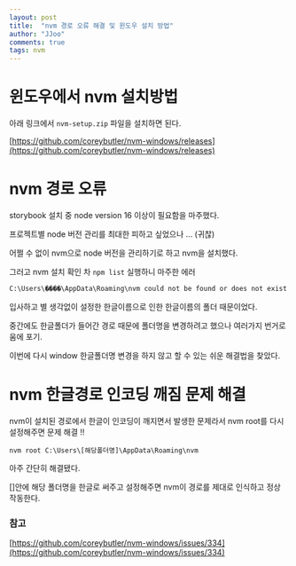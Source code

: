 ```yaml
---
layout: post
title:  "nvm 경로 오류 해결 및 윈도우 설치 방법"
author: "JJoo"
comments: true
tags: nvm
---
```



# 윈도우에서 nvm 설치방법 

아래 링크에서 `nvm-setup.zip` 파일을 설치하면 된다. 

[https://github.com/coreybutler/nvm-windows/releases](https://github.com/coreybutler/nvm-windows/releases)


# nvm 경로 오류  

storybook 설치 중 node version 16 이상이 필요함을 마주했다.

프로젝트별 node 버전 관리를 최대한 피하고 싶었으나 ... (귀찮)

어쩔 수 없이 nvm으로 node 버전을 관리하기로 하고 nvm을 설치했다. 

그러고 nvm 설치 확인 차 `npm list` 실행하니 마주한 에러

```
C:\Users\���ֿ�\AppData\Roaming\nvm could not be found or does not exist
```

입사하고 별 생각없이 설정한 한글이름으로 인한 한글이름의 폴더 때문이었다. 

중간에도 한글폴더가 들어간 경로 때문에 폴더명을 변경하려고 했으나 여러가지 번거로움에 포기. 

이번에 다시 window 한글폴더명 변경을 하지 않고 할 수 있는 쉬운 해결법을 찾았다. 

# nvm 한글경로 인코딩 깨짐 문제 해결

nvm이 설치된 경로에서 한글이 인코딩이 깨지면서 발생한 문제라서 nvm root를 다시 설정해주면 문제 해결 !! 

```
nvm root C:\Users\[해당폴더명]\AppData\Roaming\nvm
```

아주 간단히 해결됐다. 

[]안에 해당 폴더명을 한글로 써주고 설정해주면 nvm이 경로를 제대로 인식하고 정상 작동한다. 




### 참고 

[https://github.com/coreybutler/nvm-windows/issues/334](https://github.com/coreybutler/nvm-windows/issues/334)





